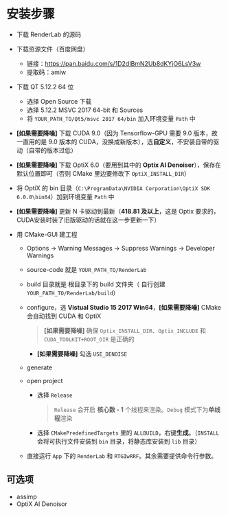 # 安装步骤

- 下载 RenderLab 的源码

- 下载资源文件（百度网盘）

  - 链接：https://pan.baidu.com/s/1D2dIBmN2Ub8dKYjO6LsV3w 
  - 提取码：amiw

- 下载 QT 5.12.2 64 位

  - 选择 Open Source 下载
  - 选择 5.12.2 MSVC 2017 64-bit 和 Sources
  - 将 `YOUR_PATH_TO/Qt5/msvc 2017 64/bin` 加入环境变量 `Path` 中


-  **[如果需要降噪]** 下载 CUDA 9.0（因为 Tensorflow-GPU 需要 9.0 版本，故一直用的是 9.0 版本的 CUDA，没换成新版本），选**自定义**，不安装自带的驱动（自带的版本过低）

-  **[如果需要降噪]** 下载 OptiX 6.0（要用到其中的 **Optix AI Denoiser**），保存在默认位置即可（否则 CMake 里边要修改下 `OptiX_INSTALL_DIR`）

  - 将 OptiX 的 bin 目录（`C:\ProgramData\NVIDIA Corporation\OptiX SDK 6.0.0\bin64`）加到环境变量 `Path` 中

-  **[如果需要降噪]** 更新 N 卡驱动到最新（**418.81 及以上**，这是 Optix 要求的，CUDA安装时装了旧版驱动的话就在这一步更新一下）

- 用 CMake-GUI 建工程

  - Options -> Warning Messages -> Suppress Warnings -> Developer Warnings

  - source-code 就是 `YOUR_PATH_TO/RenderLab` 

  - build 目录就是 根目录下的 build 文件夹（ 自行创建 `YOUR_PATH_TO/RenderLab/build`） 

  - configure，选 **Vistual Studio 15 2017 Win64**，**[如果需要降噪]** CMake 会自动找到 CUDA 和 OptiX

    > **[如果需要降噪]** 确保 `Optix_INSTALL_DIR`、`Optix_INCLUDE` 和 `CUDA_TOOLKIT+ROOT_DIR` 是正确的

    -  **[如果需要降噪]** 勾选 `USE_DENOISE` 

  - generate

  - open project

    - 选择 `Release` 

      > `Release` 会开启 **核心数 - 1** 个线程来渲染。`Debug` 模式下为**单线程**渲染

    - 选择 `CMakePredefinedTargets` 里的 `ALLBUILD`，右键**生成**。（`INSTALL` 会将可执行文件安装到 `bin` 目录，将静态库安装到 `lib` 目录）
  
  - 直接运行 `App` 下的 `RenderLab` 和 `RTGIwRRF`。其余需要提供命令行参数。

## 可选项

- assimp
- OptiX AI Denoisor

